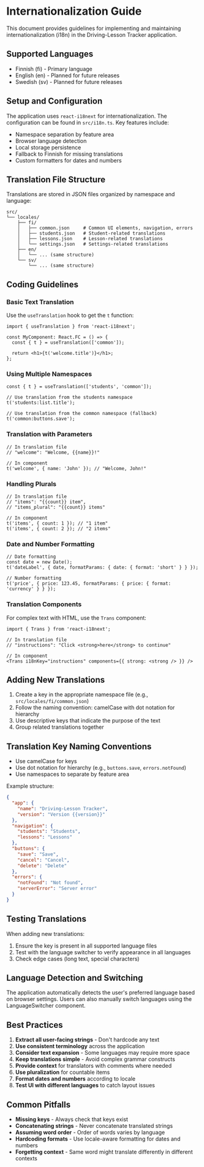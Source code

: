 # Internationalization Guide

This document provides guidelines for implementing and maintaining internationalization (i18n) in the Driving-Lesson Tracker application.

## Supported Languages

- Finnish (fi) - Primary language
- English (en) - Planned for future releases
- Swedish (sv) - Planned for future releases

## Setup and Configuration

The application uses `react-i18next` for internationalization. The configuration can be found in `src/i18n.ts`. Key features include:

- Namespace separation by feature area
- Browser language detection
- Local storage persistence
- Fallback to Finnish for missing translations
- Custom formatters for dates and numbers

## Translation File Structure

Translations are stored in JSON files organized by namespace and language:

```
src/
└── locales/
    ├── fi/
    │   ├── common.json     # Common UI elements, navigation, errors
    │   ├── students.json   # Student-related translations
    │   ├── lessons.json    # Lesson-related translations
    │   └── settings.json   # Settings-related translations
    ├── en/
    │   └── ... (same structure)
    └── sv/
        └── ... (same structure)
```

## Coding Guidelines

### Basic Text Translation

Use the `useTranslation` hook to get the `t` function:

```tsx
import { useTranslation } from 'react-i18next';

const MyComponent: React.FC = () => {
  const { t } = useTranslation(['common']);
  
  return <h1>{t('welcome.title')}</h1>;
};
```

### Using Multiple Namespaces

```tsx
const { t } = useTranslation(['students', 'common']);

// Use translation from the students namespace
t('students:list.title');

// Use translation from the common namespace (fallback)
t('common:buttons.save');
```

### Translation with Parameters

```tsx
// In translation file
// "welcome": "Welcome, {{name}}!"

// In component
t('welcome', { name: 'John' }); // "Welcome, John!"
```

### Handling Plurals

```tsx
// In translation file
// "items": "{{count}} item",
// "items_plural": "{{count}} items"

// In component
t('items', { count: 1 }); // "1 item"
t('items', { count: 2 }); // "2 items"
```

### Date and Number Formatting

```tsx
// Date formatting
const date = new Date();
t('dateLabel', { date, formatParams: { date: { format: 'short' } } });

// Number formatting
t('price', { price: 123.45, formatParams: { price: { format: 'currency' } } });
```

### Translation Components

For complex text with HTML, use the `Trans` component:

```tsx
import { Trans } from 'react-i18next';

// In translation file
// "instructions": "Click <strong>here</strong> to continue"

// In component
<Trans i18nKey="instructions" components={{ strong: <strong /> }} />
```

## Adding New Translations

1. Create a key in the appropriate namespace file (e.g., `src/locales/fi/common.json`)
2. Follow the naming convention: camelCase with dot notation for hierarchy
3. Use descriptive keys that indicate the purpose of the text
4. Group related translations together

## Translation Key Naming Conventions

- Use camelCase for keys
- Use dot notation for hierarchy (e.g., `buttons.save`, `errors.notFound`)
- Use namespaces to separate by feature area

Example structure:

```json
{
  "app": {
    "name": "Driving-Lesson Tracker",
    "version": "Version {{version}}"
  },
  "navigation": {
    "students": "Students",
    "lessons": "Lessons"
  },
  "buttons": {
    "save": "Save",
    "cancel": "Cancel",
    "delete": "Delete"
  },
  "errors": {
    "notFound": "Not found",
    "serverError": "Server error"
  }
}
```

## Testing Translations

When adding new translations:

1. Ensure the key is present in all supported language files
2. Test with the language switcher to verify appearance in all languages
3. Check edge cases (long text, special characters)

## Language Detection and Switching

The application automatically detects the user's preferred language based on browser settings. Users can also manually switch languages using the LanguageSwitcher component.

## Best Practices

1. **Extract all user-facing strings** - Don't hardcode any text
2. **Use consistent terminology** across the application
3. **Consider text expansion** - Some languages may require more space
4. **Keep translations simple** - Avoid complex grammar constructs
5. **Provide context** for translators with comments where needed
6. **Use pluralization** for countable items
7. **Format dates and numbers** according to locale
8. **Test UI with different languages** to catch layout issues

## Common Pitfalls

- **Missing keys** - Always check that keys exist
- **Concatenating strings** - Never concatenate translated strings
- **Assuming word order** - Order of words varies by language
- **Hardcoding formats** - Use locale-aware formatting for dates and numbers
- **Forgetting context** - Same word might translate differently in different contexts 
